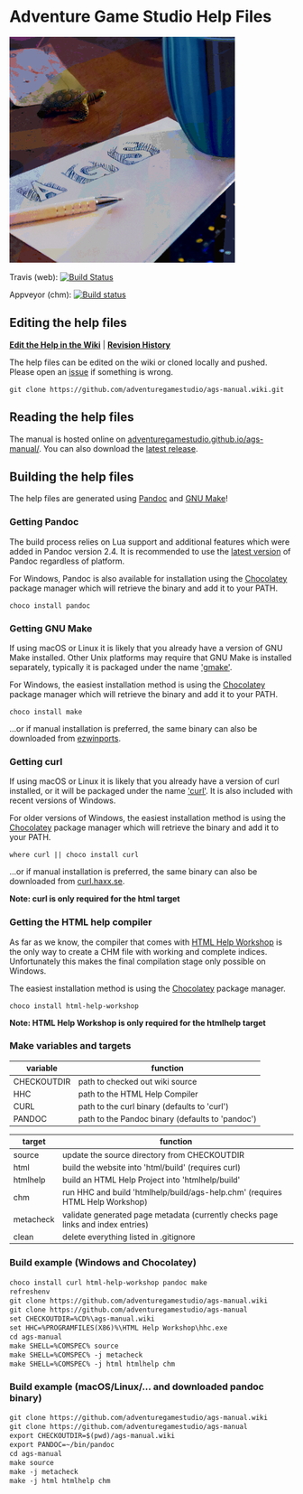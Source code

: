 # Adventure Game Studio Help Files

![](ags-manual-readme.png)

Travis (web): [![Build Status](https://travis-ci.com/adventuregamestudio/ags-manual.svg?branch=master)](https://travis-ci.com/adventuregamestudio/ags-manual)

Appveyor (chm): [![Build status](https://ci.appveyor.com/api/projects/status/ufw6n10yg1q38yvc?svg=true)](https://ci.appveyor.com/project/ags-manual-ci/ags-manual-4hkmp)

## Editing the help files

[**Edit the Help in the Wiki**](https://github.com/adventuregamestudio/ags-manual/wiki) | [**Revision History**](https://github.com/adventuregamestudio/ags-manual/wiki/_history)

The help files can be edited on the wiki or cloned locally and pushed. Please open an [issue](https://github.com/adventuregamestudio/ags-manual/issues) if something is wrong.

    git clone https://github.com/adventuregamestudio/ags-manual.wiki.git

## Reading the help files

The manual is hosted online on [adventuregamestudio.github.io/ags-manual/](https://adventuregamestudio.github.io/ags-manual/). You can also download the [latest release](https://github.com/adventuregamestudio/ags-manual/releases/latest).

## Building the help files

The help files are generated using [Pandoc](https://pandoc.org/) and [GNU Make](https://www.gnu.org/software/make/)!

### Getting Pandoc

The build process relies on Lua support and additional features which were added in Pandoc version 2.4. It is recommended to use the [latest version](https://github.com/jgm/pandoc/releases/latest) of Pandoc regardless of platform.

For Windows, Pandoc is also available for installation using the [Chocolatey](https://chocolatey.org/) package manager which will retrieve the binary and add it to your PATH.

    choco install pandoc

### Getting GNU Make

If using macOS or Linux it is likely that you already have a version of GNU Make installed. Other Unix platforms may require that GNU Make is installed separately, typically it is packaged under the name ['gmake'](http://pkgsrc.se/devel/gmake).

For Windows, the easiest installation method is using the [Chocolatey](https://chocolatey.org/) package manager which will retrieve the binary and add it to your PATH.

    choco install make

...or if manual installation is preferred, the same binary can also be downloaded from [ezwinports](https://sourceforge.net/projects/ezwinports/).

### Getting curl

If using macOS or Linux it is likely that you already have a version of curl installed, or it will be packaged under the name ['curl'](http://pkgsrc.se/www/curl). It is also included with recent versions of Windows.

For older versions of Windows, the easiest installation method is using the [Chocolatey](https://chocolatey.org/) package manager which will retrieve the binary and add it to your PATH.

    where curl || choco install curl

...or if manual installation is preferred, the same binary can also be downloaded from [curl.haxx.se](https://curl.haxx.se/windows/).

**Note: curl is only required for the html target**

### Getting the HTML help compiler

As far as we know, the compiler that comes with [HTML Help Workshop](http://go.microsoft.com/fwlink/?LinkId=14188) is the only way to create a CHM file with working and complete indices. Unfortunately this makes the final compilation stage only possible on Windows.

The easiest installation method is using the [Chocolatey](https://chocolatey.org/) package manager.

    choco install html-help-workshop

**Note: HTML Help Workshop is only required for the htmlhelp target**

### Make variables and targets

variable | function
--- | ---
CHECKOUTDIR | path to checked out wiki source
HHC | path to the HTML Help Compiler
CURL | path to the curl binary (defaults to 'curl')
PANDOC | path to the Pandoc binary (defaults to 'pandoc')

target | function
--- | ---
source | update the source directory from CHECKOUTDIR
html | build the website into 'html/build' (requires curl)
htmlhelp | build an HTML Help Project into 'htmlhelp/build'
chm | run HHC and build 'htmlhelp/build/ags-help.chm' (requires HTML Help Workshop)
metacheck | validate generated page metadata (currently checks page links and index entries)
clean | delete everything listed in .gitignore

### Build example (Windows and Chocolatey)

    choco install curl html-help-workshop pandoc make
    refreshenv
    git clone https://github.com/adventuregamestudio/ags-manual.wiki
    git clone https://github.com/adventuregamestudio/ags-manual
    set CHECKOUTDIR=%CD%\ags-manual.wiki
    set HHC=%PROGRAMFILES(X86)%\HTML Help Workshop\hhc.exe
    cd ags-manual
    make SHELL=%COMSPEC% source
    make SHELL=%COMSPEC% -j metacheck
    make SHELL=%COMSPEC% -j html htmlhelp chm

### Build example (macOS/Linux/... and downloaded pandoc binary)

    git clone https://github.com/adventuregamestudio/ags-manual.wiki
    git clone https://github.com/adventuregamestudio/ags-manual
    export CHECKOUTDIR=$(pwd)/ags-manual.wiki
    export PANDOC=~/bin/pandoc
    cd ags-manual
    make source
    make -j metacheck
    make -j html htmlhelp chm
